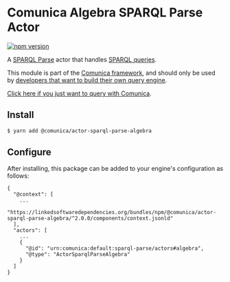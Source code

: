 # Comunica Algebra SPARQL Parse Actor

[![npm version](https://badge.fury.io/js/%40comunica%2Factor-sparql-parse-algebra.svg)](https://www.npmjs.com/package/@comunica/actor-sparql-parse-algebra)

A [SPARQL Parse](https://github.com/comunica/comunica/tree/master/packages/bus-sparql-parse) actor that handles [SPARQL queries](https://www.w3.org/TR/sparql11-query/).

This module is part of the [Comunica framework](https://github.com/comunica/comunica),
and should only be used by [developers that want to build their own query engine](https://comunica.dev/docs/modify/).

[Click here if you just want to query with Comunica](https://comunica.dev/docs/query/).

## Install

```bash
$ yarn add @comunica/actor-sparql-parse-algebra
```

## Configure

After installing, this package can be added to your engine's configuration as follows:
```text
{
  "@context": [
    ...
    "https://linkedsoftwaredependencies.org/bundles/npm/@comunica/actor-sparql-parse-algebra/^2.0.0/components/context.jsonld"  
  ],
  "actors": [
    ...
    {
      "@id": "urn:comunica:default:sparql-parse/actors#algebra",
      "@type": "ActorSparqlParseAlgebra"
    }
  ]
}
```
